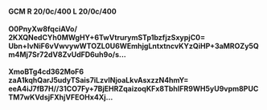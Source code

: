 #### GCM R 20/0c/400 L 20/0c/400
**O0PnyXw8fqciAVo/**<br/>**2KXQNedCYh0MWgHY+6TwVtrurymSTp1bzfjzSxypjC0=**<br/>**Ubn+IvNiF6vVwvywWTOZL0U6WEmhjgLntxtncvKYzQiHP+3aMROZy5Qm4Mj7Sr72dV8ZvUdFD6uh9o/s...**<br/><br/>
**XmoBTg4cd362MoF6**<br/>**zaA1kqhQarJ5udyTSais7iLzvlNjoaLkvAsxzzN4hmY=**<br/>**eeA4iJ7fB7H//31CO7Fy+7BjEHRZqaizoqKFx8TbhIFR9WH5yU9vpm8PUCTM7wKVdsjFXhjVFEOHx4Xj...**